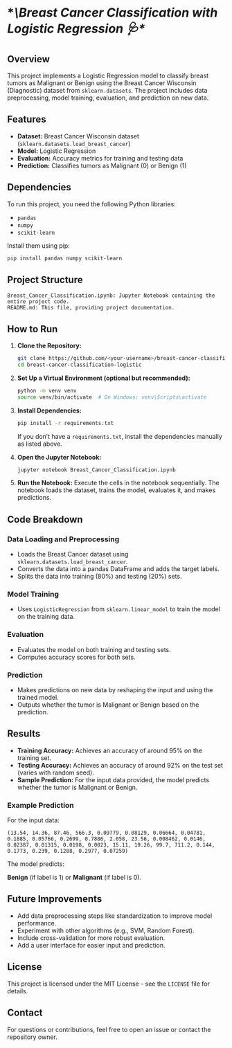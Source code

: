 # **\Breast Cancer Classification with Logistic Regression 🩺\**

## Overview

This project implements a Logistic Regression model to classify breast tumors as Malignant or Benign using the Breast Cancer Wisconsin (Diagnostic) dataset from `sklearn.datasets`. The project includes data preprocessing, model training, evaluation, and prediction on new data.

## Features

  * **Dataset:** Breast Cancer Wisconsin dataset (`sklearn.datasets.load_breast_cancer`)
  * **Model:** Logistic Regression
  * **Evaluation:** Accuracy metrics for training and testing data
  * **Prediction:** Classifies tumors as Malignant (0) or Benign (1)

## Dependencies

To run this project, you need the following Python libraries:

  * `pandas`
  * `numpy`
  * `scikit-learn`

Install them using pip:

```bash
pip install pandas numpy scikit-learn
```

## Project Structure

```
Breast_Cancer_Classification.ipynb: Jupyter Notebook containing the entire project code.
README.md: This file, providing project documentation.
```

## How to Run

1.  **Clone the Repository:**

    ```bash
    git clone https://github.com/<your-username>/breast-cancer-classification-logistic.git
    cd breast-cancer-classification-logistic
    ```

2.  **Set Up a Virtual Environment (optional but recommended):**

    ```bash
    python -m venv venv
    source venv/bin/activate  # On Windows: venv\Scripts\activate
    ```

3.  **Install Dependencies:**

    ```bash
    pip install -r requirements.txt
    ```

    If you don’t have a `requirements.txt`, install the dependencies manually as listed above.

4.  **Open the Jupyter Notebook:**

    ```bash
    jupyter notebook Breast_Cancer_Classification.ipynb
    ```

5.  **Run the Notebook:**
    Execute the cells in the notebook sequentially.
    The notebook loads the dataset, trains the model, evaluates it, and makes predictions.

## Code Breakdown

### Data Loading and Preprocessing

  * Loads the Breast Cancer dataset using `sklearn.datasets.load_breast_cancer`.
  * Converts the data into a pandas DataFrame and adds the target labels.
  * Splits the data into training (80%) and testing (20%) sets.

### Model Training

  * Uses `LogisticRegression` from `sklearn.linear_model` to train the model on the training data.

### Evaluation

  * Evaluates the model on both training and testing sets.
  * Computes accuracy scores for both sets.

### Prediction

  * Makes predictions on new data by reshaping the input and using the trained model.
  * Outputs whether the tumor is Malignant or Benign based on the prediction.

## Results

  * **Training Accuracy:** Achieves an accuracy of around 95% on the training set.
  * **Testing Accuracy:** Achieves an accuracy of around 92% on the test set (varies with random seed).
  * **Sample Prediction:**
    For the input data provided, the model predicts whether the tumor is Malignant or Benign.

### Example Prediction

For the input data:

```
(13.54, 14.36, 87.46, 566.3, 0.09779, 0.08129, 0.06664, 0.04781, 0.1885, 0.05766, 0.2699, 0.7886, 2.058, 23.56, 0.008462, 0.0146, 0.02387, 0.01315, 0.0198, 0.0023, 15.11, 19.26, 99.7, 711.2, 0.144, 0.1773, 0.239, 0.1288, 0.2977, 0.07259)
```

The model predicts:

**Benign** (if label is 1) or **Malignant** (if label is 0).

## Future Improvements

  * Add data preprocessing steps like standardization to improve model performance.
  * Experiment with other algorithms (e.g., SVM, Random Forest).
  * Include cross-validation for more robust evaluation.
  * Add a user interface for easier input and prediction.

## License

This project is licensed under the MIT License - see the `LICENSE` file for details.

## Contact

For questions or contributions, feel free to open an issue or contact the repository owner.
